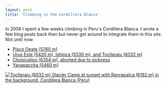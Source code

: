 ```yaml
---
layout: post
title: 'Climbing in the Cordillera Blanca'
---
```


In 2008 I spent a few weeks climbing in Peru's Cordillera Blanca.  I wrote a few blog posts back then but never got around to integrate them in this site.  Not until now:

* [Pisco Oeste (5760 m)](http://www.danielarndt.com/trips/show/271-pisco-oeste-5760-m)
* [Urus Este (5420 m), Ishinca (5530 m), and Tocllaraju (6032 m)](http://www.danielarndt.com/trips/show/272-urus-este-ishinca-and-tocllaraju)
* [Chopicalqui (6354 m), aborted due to sickness](http://www.danielarndt.com/trips/show/356-sick-on-chopicalqui)
* [Yanapaccha (5460 m)](http://www.danielarndt.com/trips/show/356-sick-on-chopicalqui)

<a href="http://alpinepeaks.smugmug.com/Landscapes/Climbing/14253279_oxDBx#1053502306_x84nx-A-LB" title="Tocllaraju (6032 m) Glacier Camp at sunset with Ranrapalca (6162 m) in the background, Cordillera Blanca (Peru)"><img src="http://alpinepeaks.smugmug.com/Landscapes/Climbing/2008-0719-175859-3183/1053502306_x84nx-930x930-3.jpg" title="Tocllaraju (6032 m) Glacier Camp at sunset with Ranrapalca (6162 m) in the background, Cordillera Blanca (Peru)" alt="Tocllaraju (6032 m) Glacier Camp at sunset with Ranrapalca (6162 m) in the background, Cordillera Blanca (Peru)"></a>